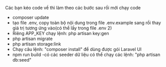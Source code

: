 Các bạn kéo code về thì làm theo các bước sau rồi mới chạy code
- composer update
- tạo file .env, copy toàn bộ nội dung trong file .env.example sang rồi thay giá trị tương ứng vào(có thể lấy trong file .env 2)
- Riêng APP_KEY chạy lệnh: php artisan key:gen
- php artisan migrate
- php artisan storage:link
- Chạy câu lệnh: "composer install" để dùng được gói Laravel UI
- npm run build 
-có các seeder dữ liệu có thể chạy các lệnh: "php artisan db:seed"